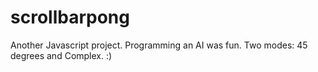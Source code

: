 # scrollbarpong
 
Another Javascript project. Programming an AI was fun. Two modes: 45 degrees and Complex. :)
